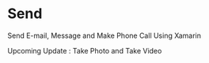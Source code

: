 # Send
Send E-mail, Message and Make Phone Call Using Xamarin

Upcoming Update : Take Photo and Take Video 
